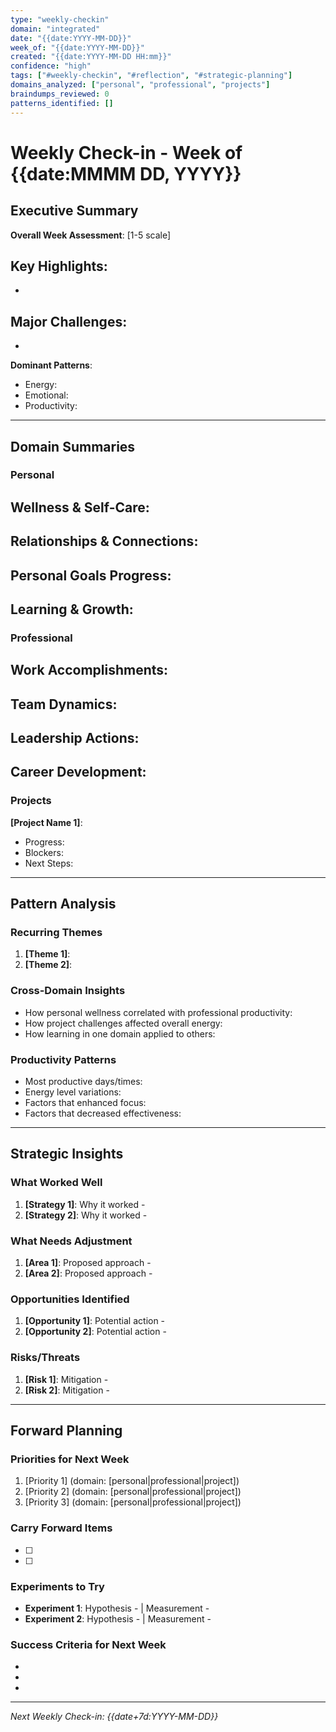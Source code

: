 ```yaml
---
type: "weekly-checkin"
domain: "integrated"
date: "{{date:YYYY-MM-DD}}"
week_of: "{{date:YYYY-MM-DD}}"
created: "{{date:YYYY-MM-DD HH:mm}}"
confidence: "high"
tags: ["#weekly-checkin", "#reflection", "#strategic-planning"]
domains_analyzed: ["personal", "professional", "projects"]
braindumps_reviewed: 0
patterns_identified: []
---
```


# Weekly Check-in - Week of {{date:MMMM DD, YYYY}}

## Executive Summary

**Overall Week Assessment**: [1-5 scale]

**Key Highlights**:
-
-

**Major Challenges**:
-
-

**Dominant Patterns**:
- Energy:
- Emotional:
- Productivity:

---

## Domain Summaries

### Personal

**Wellness & Self-Care**:
-

**Relationships & Connections**:
-

**Personal Goals Progress**:
-

**Learning & Growth**:
-

### Professional

**Work Accomplishments**:
-

**Team Dynamics**:
-

**Leadership Actions**:
-

**Career Development**:
-

### Projects

**[Project Name 1]**:
- Progress:
- Blockers:
- Next Steps:

---

## Pattern Analysis

### Recurring Themes
1. **[Theme 1]**:
2. **[Theme 2]**:

### Cross-Domain Insights
- How personal wellness correlated with professional productivity:
- How project challenges affected overall energy:
- How learning in one domain applied to others:

### Productivity Patterns
- Most productive days/times:
- Energy level variations:
- Factors that enhanced focus:
- Factors that decreased effectiveness:

---

## Strategic Insights

### What Worked Well
1. **[Strategy 1]**: Why it worked -
2. **[Strategy 2]**: Why it worked -

### What Needs Adjustment
1. **[Area 1]**: Proposed approach -
2. **[Area 2]**: Proposed approach -

### Opportunities Identified
1. **[Opportunity 1]**: Potential action -
2. **[Opportunity 2]**: Potential action -

### Risks/Threats
1. **[Risk 1]**: Mitigation -
2. **[Risk 2]**: Mitigation -

---

## Forward Planning

### Priorities for Next Week
1. [Priority 1] (domain: [personal|professional|project])
2. [Priority 2] (domain: [personal|professional|project])
3. [Priority 3] (domain: [personal|professional|project])

### Carry Forward Items
- [ ]
- [ ]

### Experiments to Try
- **Experiment 1**: Hypothesis - | Measurement -
- **Experiment 2**: Hypothesis - | Measurement -

### Success Criteria for Next Week
-
-
-

---

*Next Weekly Check-in: {{date+7d:YYYY-MM-DD}}*
